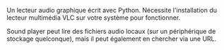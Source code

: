 Un lecteur audio graphique écrit avec Python. Nécessite l'installation du lecteur multimédia VLC sur votre système pour fonctionner.

Sound player peut lire des fichiers audio locaux (sur un périphérique de stockage quelconque), mais il peut également en chercher via une URL.
